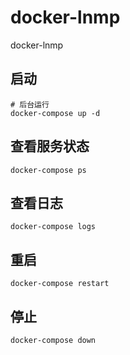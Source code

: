 # docker-lnmp
docker-lnmp

## 启动

```
# 后台运行
docker-compose up -d
```

## 查看服务状态

```
docker-compose ps
```

## 查看日志

```
docker-compose logs
```

## 重启

```
docker-compose restart
```

## 停止

```
docker-compose down
```
